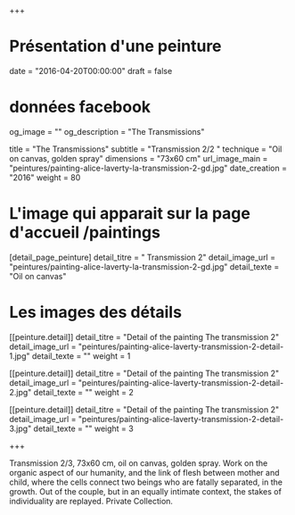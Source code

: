 +++
# Présentation d'une peinture
date = "2016-04-20T00:00:00"
draft = false

# données facebook
og_image = ""
og_description = "The Transmissions"

title = "The Transmissions"
subtitle = "Transmission 2/2 "
technique = "Oil on canvas, golden spray"
dimensions = "73x60 cm"
url_image_main = "peintures/painting-alice-laverty-la-transmission-2-gd.jpg"
date_creation = "2016"
weight = 80

# L'image qui apparait sur la page d'accueil /paintings
[detail_page_peinture]
detail_titre = " Transmission 2"
detail_image_url = "peintures/painting-alice-laverty-la-transmission-2-gd.jpg"
detail_texte = "Oil on canvas"

# Les images des détails
[[peinture.detail]]
detail_titre = "Detail of the painting The transmission 2"
detail_image_url = "peintures/painting-alice-laverty-transmission-2-detail-1.jpg"
detail_texte = ""
weight = 1

[[peinture.detail]]
detail_titre = "Detail of the painting The transmission 2"
detail_image_url = "peintures/painting-alice-laverty-transmission-2-detail-2.jpg"
detail_texte = ""
weight = 2

[[peinture.detail]]
detail_titre = "Detail of the painting The transmission 2"
detail_image_url = "peintures/painting-alice-laverty-transmission-2-detail-3.jpg"
detail_texte = ""
weight = 3

+++

Transmission 2/3, 73x60 cm, oil on canvas, golden spray. Work on the organic aspect of our humanity, and the link of flesh between mother and child, where the cells connect two beings who are fatally separated, in the growth. Out of the couple, but in an equally intimate context, the stakes of individuality are replayed.
Private Collection.
